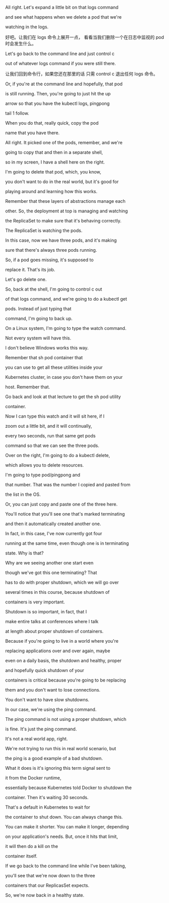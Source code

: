 All right. Let's expand a little bit on that logs command

and see what happens when we delete a pod that we're

watching in the logs.

好吧。让我们在 logs 命令上展开一点，
看看当我们删除一个在日志中监视的 pod 时会发生什么。

Let's go back to the command line and just control c

out of whatever logs command if you were still there.

让我们回到命令行，如果您还在那里的话
只需 control c 退出任何 logs 命令。

Or, if you're at the command line and hopefully, that pod

is still running. Then, you're going to just hit the up

arrow so that you have the kubectl logs, pingpong

tail 1 follow.

When you do that, really quick, copy the pod

name that you have there.

All right. It picked one of the pods, remember, and we're

going to copy that and then in a separate shell,

so in my screen, I have a shell here on the right.

I'm going to delete that pod, which, you know,

you don't want to do in the real world, but it's good for

playing around and learning how this works.

Remember that these layers of abstractions manage each

other. So, the deployment at top is managing and watching

the ReplicaSet to make sure that it's behaving correctly.

The ReplicaSet is watching the pods.

In this case, now we have three pods, and it's making

sure that there's always three pods running.

So, if a pod goes missing, it's supposed to

replace it. That's its job.

Let's go delete one.

So, back at the shell, I'm going to control c out

of that logs command, and we're going to do a kubectl get

pods. Instead of just typing that

command, I'm going to back up.

On a Linux system, I'm going to type the watch command.

Not every system will have this.

I don't believe Windows works this way.

Remember that sh pod container that

you can use to get all these utilities inside your

Kubernetes cluster, in case you don't have them on your

host. Remember that.

Go back and look at that lecture to get the sh pod utility

container.

Now I can type this watch and it will sit here, if I

zoom out a little bit, and it will continually,

every two seconds, run that same get pods

command so that we can see the three pods.

Over on the right, I'm going to do a kubectl delete,

which allows you to delete resources.

I'm going to type pod/pingpong and

that number. That was the number I copied and pasted from

the list in the OS.

Or, you can just copy and paste one of the three here.

You'll notice that you'll see one that's marked terminating

and then it automatically created another one.

In fact, in this case, I've now currently got four

running at the same time, even though one is in terminating

state. Why is that?

Why are we seeing another one start even

though we've got this one terminating? That

has to do with proper shutdown, which we will go over

several times in this course, because shutdown of

containers is very important.

Shutdown is so important, in fact, that I

make entire talks at conferences where I talk

at length about proper shutdown of containers.

Because if you're going to live in a world where you're

replacing applications over and over again, maybe

even on a daily basis, the shutdown and healthy, proper

and hopefully quick shutdown of your

containers is critical because you're going to be replacing

them and you don't want to lose connections.

You don't want to have slow shutdowns.

In our case, we're using the ping command.

The ping command is not using a proper shutdown, which

is fine. It's just the ping command.

It's not a real world app, right.

We're not trying to run this in real world scenario, but

the ping is a good example of a bad shutdown.

What it does is it's ignoring this term signal sent to

it from the Docker runtime,

essentially because Kubernetes told Docker to shutdown the

container. Then it's waiting 30 seconds.

That's a default in Kubernetes to wait for

the container to shut down. You can always change this.

You can make it shorter. You can make it longer, depending

on your application's needs. But, once it hits that limit,

it will then do a kill on the

container itself.

If we go back to the command line while I've been talking,

you'll see that we're now down to the three

containers that our ReplicasSet expects.

So, we're now back in a healthy state.

